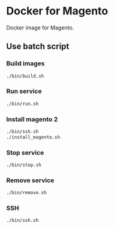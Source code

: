 # Docker for Magento
Docker image for Magento.

## Use batch script
### Build images
```bash
./bin/build.sh
```

### Run service
```bash
./bin/run.sh
```

### Install magento 2
```bash
./bin/ssh.sh
./install_magento.sh
```

### Stop service
```bash
./bin/stop.sh
```

### Remove service
```bash
./bin/remove.sh
```

### SSH
```bash
./bin/ssh.sh
```